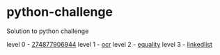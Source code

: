 # python-challenge
Solution to python challenge

level 0 - [274877906944](http://www.pythonchallenge.com/pc/def/274877906944.html)
level 1 - [ocr](http://www.pythonchallenge.com/pc/def/ocr.html)
level 2 - [equality](http://www.pythonchallenge.com/pc/def/equality.html)
level 3 - [linkedlist](http://www.pythonchallenge.com/pc/def/linkedlist.html)

